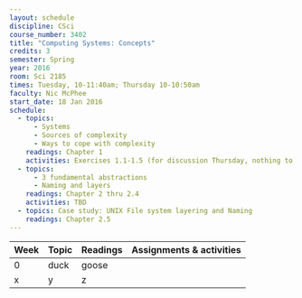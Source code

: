 ```yaml
---
layout: schedule
discipline: CSci
course_number: 3402
title: "Computing Systems: Concepts"
credits: 3
semester: Spring
year: 2016
room: Sci 2185
times: Tuesday, 10-11:40am; Thursday 10-10:50am
faculty: Nic McPhee
start_date: 18 Jan 2016
schedule:
  - topics:
      - Systems
      - Sources of complexity
      - Ways to cope with complexity
    readings: Chapter 1
    activities: Exercises 1.1-1.5 (for discussion Thursday, nothing to turn in)
  - topics:
      - 3 fundamental abstractions
      - Naming and layers
    readings: Chapter 2 thru 2.4
    activities: TBD
  - topics: Case study: UNIX File system layering and Naming
    readings: Chapter 2.5
---
```


| Week | Topic | Readings | Assignments & activities |
| ---- | ---- | ----- | ---- |
| 0 | duck | goose |
| x    | y    | z     |
